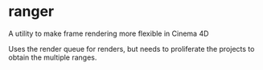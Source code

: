 # ranger
A utility to make frame rendering more flexible in Cinema 4D

Uses the render queue for renders, but needs to proliferate the projects to obtain the multiple ranges.
